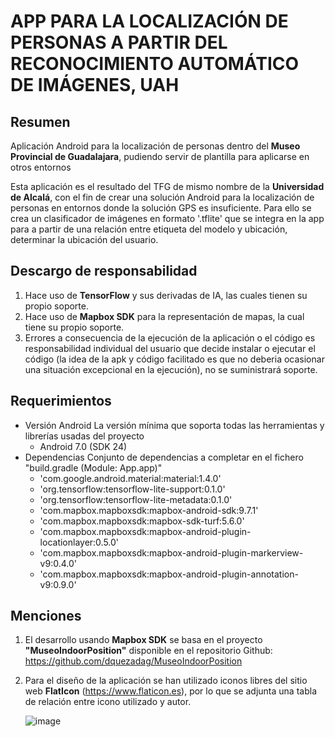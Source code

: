 # APP PARA LA LOCALIZACIÓN DE PERSONAS A PARTIR DEL RECONOCIMIENTO AUTOMÁTICO DE IMÁGENES, UAH

## Resumen
Aplicación Android para la localización de personas dentro del **Museo Provincial de Guadalajara**, pudiendo servir de plantilla para 
aplicarse en otros entornos

Esta aplicación es el resultado del TFG de mismo nombre de la **Universidad de Alcalá**, con el fin de crear una solución Android para 
la localización de personas en entornos donde la solución GPS es insuficiente. Para ello se crea un clasificador de imágenes en formato
'.tflite' que se integra en la app para a partir de una relación entre etiqueta del modelo y ubicación, determinar la ubicación del 
usuario.

## Descargo de responsabilidad
1. Hace uso de **TensorFlow** y sus derivadas de IA, las cuales tienen su propio soporte.
2. Hace uso de **Mapbox SDK** para la representación de mapas, la cual tiene su propio soporte.
3. Errores a consecuencia de la ejecución de la aplicación o el código es responsabilidad individual del usuario que decide instalar o 
   ejecutar el código (la idea de la apk y código facilitado es que no deberia ocasionar una situación excepcional en la ejecución), no 
   se suministrará soporte.

## Requerimientos
* Versión Android
  La versión mínima que soporta todas las herramientas y librerías usadas del proyecto
  * Android 7.0 (SDK 24)
* Dependencias
  Conjunto de dependencias a completar en el fichero "build.gradle (Module: App.app)"
  * 'com.google.android.material:material:1.4.0'
  * 'org.tensorflow:tensorflow-lite-support:0.1.0'
  * 'org.tensorflow:tensorflow-lite-metadata:0.1.0'
  * 'com.mapbox.mapboxsdk:mapbox-android-sdk:9.7.1'
  * 'com.mapbox.mapboxsdk:mapbox-sdk-turf:5.6.0'
  * 'com.mapbox.mapboxsdk:mapbox-android-plugin-locationlayer:0.5.0'
  * 'com.mapbox.mapboxsdk:mapbox-android-plugin-markerview-v9:0.4.0'
  * 'com.mapbox.mapboxsdk:mapbox-android-plugin-annotation-v9:0.9.0'
  
## Menciones
1. El desarrollo usando **Mapbox SDK** se basa en el proyecto **"MuseoIndoorPosition"** disponible en el repositorio Github: https://github.com/dquezadag/MuseoIndoorPosition
2. Para el diseño de la aplicación se han utilizado iconos libres del sitio web **FlatIcon** (https://www.flaticon.es), por lo que se adjunta
   una tabla de relación entre icono utilizado y autor.
   
   ![image](https://user-images.githubusercontent.com/37403705/187795172-082f1bcf-49fa-4c8e-92d8-cbcbfd99ec1f.png)
